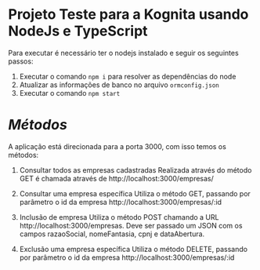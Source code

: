 # Projeto Teste para a Kognita usando NodeJs e TypeScript

Para executar é necessário ter o nodejs instalado e seguir os seguintes passos:

1. Executar o comando `npm i` para resolver as dependências do node
2. Atualizar as informações de banco no arquivo `ormconfig.json`
3. Executar o comando `npm start`

# *Métodos*

A aplicação está direcionada para a porta 3000, com isso temos os métodos:
1. Consultar todos as empresas cadastradas
  Realizada através do método GET é chamada através de http://localhost:3000/empresas/

2. Consultar uma empresa específica
  Utiliza o método GET, passando por parâmetro o id da empresa http://localhost:3000/empresas/:id
  
3. Inclusão de empresa
  Utiliza o método POST chamando a URL http://localhost:3000/empresas. Deve ser passado um JSON com os campos razaoSocial, nomeFantasia, cpnj e dataAbertura.
  
4. Exclusão uma empresa específica
  Utiliza o método DELETE, passando por parâmetro o id da empresa http://localhost:3000/empresas/:id
